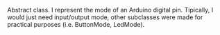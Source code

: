 Abstract class. I represent the mode of an Arduino digital pin. Tipically, I would just need input/output mode, other subclasses were made for practical purposes (i.e. ButtonMode, LedMode).